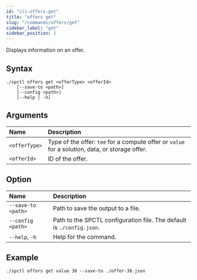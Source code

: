```yaml
---
id: "cli-offers-get"
title: "offers get"
slug: "/commands/offers/get"
sidebar_label: "get"
sidebar_position: 2
---
```


Displays information on an <a id="offer"><span className="dashed-underline">offer</span></a>.

## Syntax

```
./spctl offers get <offerType> <offerId>
    [--save-to <path>]
    [--config <path>]
    [--help | -h]
```

## Arguments

| **Name** | **Description** |
| :- | :- |
| `<offerType>` | Type of the offer: `tee` for a compute offer or `value` for a solution, data, or storage offer. |
| `<offerId>` | ID of the offer. |

## Option

| **Name** | **Description** |
| :- | :- |
| `--save-to <path>` | Path to save the output to a file. |
| `--config <path>` | Path to the SPCTL configuration file. The default is `./config.json`. |
| `--help`, `-h` | Help for the command. |

## Example

```
./spctl offers get value 30 --save-to ./offer-30.json
```